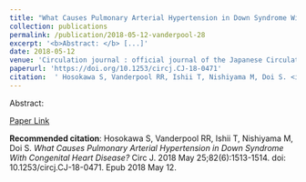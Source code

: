 ```yaml
--- 
title: "What Causes Pulmonary Arterial Hypertension in Down Syndrome With Congenital Heart Disease?" 
collection: publications 
permalink: /publication/2018-05-12-vanderpool-28 
excerpt: '<b>Abstract: </b> [...]' 
date: 2018-05-12 
venue: 'Circulation journal : official journal of the Japanese Circulation Society' 
paperurl: 'https://doi.org/10.1253/circj.CJ-18-0471' 
citation:  ' Hosokawa S, Vanderpool RR, Ishii T, Nishiyama M, Doi S. <i>What Causes Pulmonary Arterial Hypertension in Down Syndrome With Congenital Heart Disease?</i> Circ J. 2018 May 25;82(6):1513-1514. doi: 10.1253/circj.CJ-18-0471. Epub 2018 May 12.' 
--- 
```

Abstract:    
 
[Paper Link](https://doi.org/10.1253/circj.CJ-18-0471) 
 
<b>Recommended citation</b>:  Hosokawa S, Vanderpool RR, Ishii T, Nishiyama M, Doi S. <i>What Causes Pulmonary Arterial Hypertension in Down Syndrome With Congenital Heart Disease?</i> Circ J. 2018 May 25;82(6):1513-1514. doi: 10.1253/circj.CJ-18-0471. Epub 2018 May 12. 

